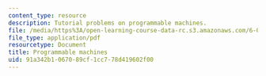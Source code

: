 ```yaml
---
content_type: resource
description: Tutorial problems on programmable machines.
file: /media/https%3A/open-learning-course-data-rc.s3.amazonaws.com/6-004-computation-structures-spring-2009/91a342b1067089cf1cc778d419602f00_MIT6_004s09_tutor11.pdf
file_type: application/pdf
resourcetype: Document
title: Programmable machines
uid: 91a342b1-0670-89cf-1cc7-78d419602f00
---
```


